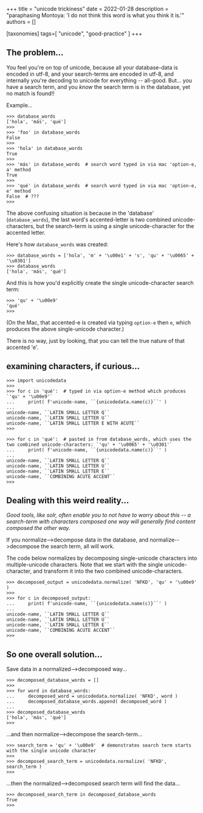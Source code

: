 +++
title = "unicode trickiness"
date = 2022-01-28
description = "paraphasing Montoya: 'I do not think this word is what you think it is.'"
authors = []

[taxonomies]
tags=[ "unicode", "good-practice" ]
+++

## The problem...

You feel you're on top of unicode, because all your database-data is encoded in utf-8, and your search-terms are encoded in utf-8, and internally you're decoding to unicode for everything -- all-good. But... you have a search term, and you _know_ the search term is in the database, yet no match is found!!

Example...

```
>>> database_words
['hola', 'más', 'qué']
>>> 
>>> 'foo' in database_words
False
>>> 
>>> 'hola' in database_words
True
>>> 
>>> 'más' in database_words  # search word typed in via mac 'option-e, a' method
True
>>> 
>>> 'qué' in database_words  # search word typed in via mac 'option-e, e' method
False  # ???
>>> 
```

The above confusing situation is because in the 'database' (`database_words`), the last word's accented-letter is two combined unicode-characters, but the search-term is using a single unicode-character for the accented letter.

Here's how `database_words` was created:

```
>>> database_words = ['hola', 'm' + '\u00e1' + 's', 'qu' + '\u0065' + '\u0301']
>>> database_words
['hola', 'más', 'qué']
```

And this is how you'd explicitly create the single unicode-character search term:

```
>>> 'qu' + '\u00e9'
'qué'
>>> 
```

(On the Mac, that accented-e is created via typing `option-e` then `e`, which produces the above single-unicode character.)

There is no way, just by looking, that you can tell the true nature of that accented 'e'.


## examining characters, if curious...

```
>>> import unicodedata
>>> 
>>> for c in 'qué':  # typed in via option-e method which produces `'qu' + '\u00e9'`
...     print( f'unicode-name, ``{unicodedata.name(c)}``' )
... 
unicode-name, ``LATIN SMALL LETTER Q``
unicode-name, ``LATIN SMALL LETTER U``
unicode-name, ``LATIN SMALL LETTER E WITH ACUTE``
>>> 

>>> for c in 'qué':  # pasted in from database_words, which uses the two combined unicode-characters: `'qu' + '\u0065' + '\u0301'`
...     print( f'unicode-name, ``{unicodedata.name(c)}``' )
... 
unicode-name, ``LATIN SMALL LETTER Q``
unicode-name, ``LATIN SMALL LETTER U``
unicode-name, ``LATIN SMALL LETTER E``
unicode-name, ``COMBINING ACUTE ACCENT``
>>> 
```

## Dealing with this weird reality...

_Good tools, like solr, often enable you to not have to worry about this -- a search-term with characters composed one way will generally find content composed the other way._

If you normalize-->decompose data in the database, and normalize-->decompose the search term, all will work.

The code below normalizes by decomposing single-unicode characters into multiple-unicode characters. Note that we start with the single unicode-character, and transform it into the two combined unicode-characters.

```
>>> decomposed_output = unicodedata.normalize( 'NFKD', 'qu' + '\u00e9' )
>>> 
>>> for c in decomposed_output:
...     print( f'unicode-name, ``{unicodedata.name(c)}``' )
... 
unicode-name, ``LATIN SMALL LETTER Q``
unicode-name, ``LATIN SMALL LETTER U``
unicode-name, ``LATIN SMALL LETTER E``
unicode-name, ``COMBINING ACUTE ACCENT``
>>> 
```

## So one overall solution... 

Save data in a normalized-->decomposed way...

```
>>> decomposed_database_words = []
>>> 
>>> for word in database_words:
...     decomposed_word = unicodedata.normalize( 'NFKD', word )
...     decomposed_database_words.append( decomposed_word )
... 
>>> decomposed_database_words
['hola', 'más', 'qué']
>>> 
```

...and then normalize-->decompose the search-term...

```
>>> search_term = 'qu' + '\u00e9'  # demonstrates search term starts with the single unicode character
>>> 
>>> decomposed_search_term = unicodedata.normalize( 'NFKD', search_term )
>>>
```

...then the normalized-->decomposed search term will find the data...

```
>>> decomposed_search_term in decomposed_database_words
True
>>> 
```
